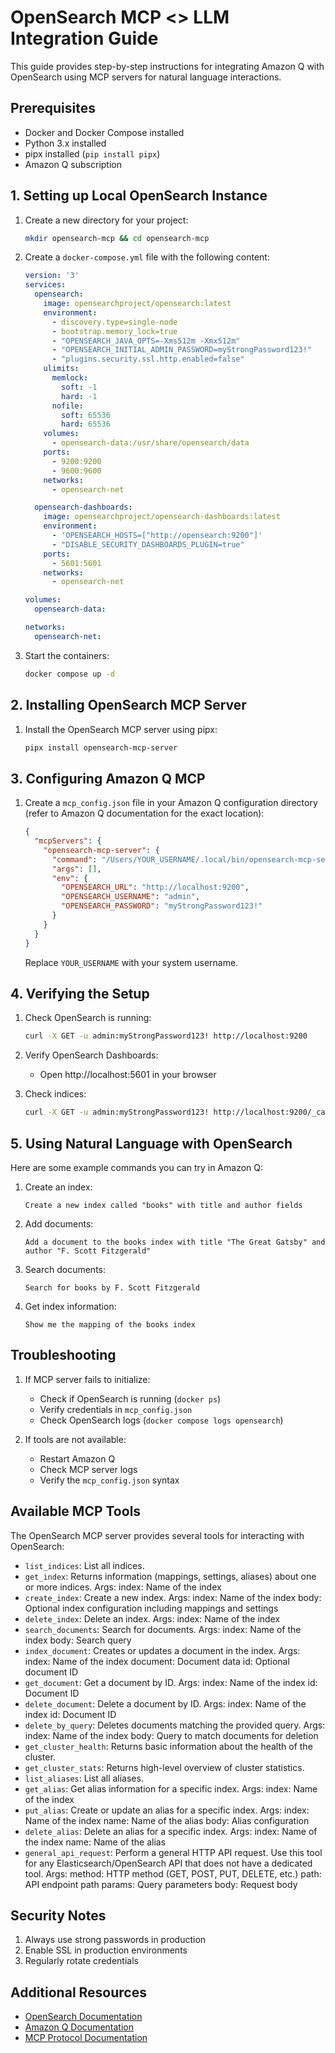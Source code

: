 # OpenSearch MCP <> LLM Integration Guide

This guide provides step-by-step instructions for integrating Amazon Q with OpenSearch using MCP servers for natural language interactions.

## Prerequisites

- Docker and Docker Compose installed
- Python 3.x installed
- pipx installed (`pip install pipx`)
- Amazon Q subscription

## 1. Setting up Local OpenSearch Instance

1. Create a new directory for your project:
   ```bash
   mkdir opensearch-mcp && cd opensearch-mcp
   ```

2. Create a `docker-compose.yml` file with the following content:
   ```yaml
   version: '3'
   services:
     opensearch:
       image: opensearchproject/opensearch:latest
       environment:
         - discovery.type=single-node
         - bootstrap.memory_lock=true
         - "OPENSEARCH_JAVA_OPTS=-Xms512m -Xmx512m"
         - "OPENSEARCH_INITIAL_ADMIN_PASSWORD=myStrongPassword123!"
         - "plugins.security.ssl.http.enabled=false"
       ulimits:
         memlock:
           soft: -1
           hard: -1
         nofile:
           soft: 65536
           hard: 65536
       volumes:
         - opensearch-data:/usr/share/opensearch/data
       ports:
         - 9200:9200
         - 9600:9600
       networks:
         - opensearch-net

     opensearch-dashboards:
       image: opensearchproject/opensearch-dashboards:latest
       environment:
         - 'OPENSEARCH_HOSTS=["http://opensearch:9200"]'
         - "DISABLE_SECURITY_DASHBOARDS_PLUGIN=true"
       ports:
         - 5601:5601
       networks:
         - opensearch-net

   volumes:
     opensearch-data:

   networks:
     opensearch-net:
   ```

3. Start the containers:
   ```bash
   docker compose up -d
   ```

## 2. Installing OpenSearch MCP Server

1. Install the OpenSearch MCP server using pipx:
   ```bash
   pipx install opensearch-mcp-server
   ```

## 3. Configuring Amazon Q MCP

1. Create a `mcp_config.json` file in your Amazon Q configuration directory (refer to Amazon Q documentation for the exact location):
   ```json
   {
     "mcpServers": {
       "opensearch-mcp-server": {
         "command": "/Users/YOUR_USERNAME/.local/bin/opensearch-mcp-server",
         "args": [],
         "env": {
           "OPENSEARCH_URL": "http://localhost:9200",
           "OPENSEARCH_USERNAME": "admin",
           "OPENSEARCH_PASSWORD": "myStrongPassword123!"
         }
       }
     }
   }
   ```

   Replace `YOUR_USERNAME` with your system username.

## 4. Verifying the Setup

1. Check OpenSearch is running:
   ```bash
   curl -X GET -u admin:myStrongPassword123! http://localhost:9200
   ```

2. Verify OpenSearch Dashboards:
   - Open http://localhost:5601 in your browser

3. Check indices:
   ```bash
   curl -X GET -u admin:myStrongPassword123! http://localhost:9200/_cat/indices
   ```

## 5. Using Natural Language with OpenSearch

Here are some example commands you can try in Amazon Q:

1. Create an index:
   ```
   Create a new index called "books" with title and author fields
   ```

2. Add documents:
   ```
   Add a document to the books index with title "The Great Gatsby" and author "F. Scott Fitzgerald"
   ```

3. Search documents:
   ```
   Search for books by F. Scott Fitzgerald
   ```

4. Get index information:
   ```
   Show me the mapping of the books index
   ```

## Troubleshooting

1. If MCP server fails to initialize:
   - Check if OpenSearch is running (`docker ps`)
   - Verify credentials in `mcp_config.json`
   - Check OpenSearch logs (`docker compose logs opensearch`)

2. If tools are not available:
   - Restart Amazon Q
   - Check MCP server logs
   - Verify the `mcp_config.json` syntax

## Available MCP Tools

The OpenSearch MCP server provides several tools for interacting with OpenSearch:

- `list_indices`: List all indices.
- `get_index`: Returns information (mappings, settings, aliases) about one or more indices. Args: index: Name of the index
- `create_index`: Create a new index. Args: index: Name of the index body: Optional index configuration including mappings and settings
- `delete_index`: Delete an index. Args: index: Name of the index
- `search_documents`: Search for documents. Args: index: Name of the index body: Search query
- `index_document`: Creates or updates a document in the index. Args: index: Name of the index document: Document data id: Optional document ID
- `get_document`: Get a document by ID. Args: index: Name of the index id: Document ID
- `delete_document`: Delete a document by ID. Args: index: Name of the index id: Document ID
- `delete_by_query`: Deletes documents matching the provided query. Args: index: Name of the index body: Query to match documents for deletion
- `get_cluster_health`: Returns basic information about the health of the cluster.
- `get_cluster_stats`: Returns high-level overview of cluster statistics.
- `list_aliases`: List all aliases.
- `get_alias`: Get alias information for a specific index. Args: index: Name of the index
- `put_alias`: Create or update an alias for a specific index. Args: index: Name of the index name: Name of the alias body: Alias configuration
- `delete_alias`: Delete an alias for a specific index. Args: index: Name of the index name: Name of the alias
- `general_api_request`: Perform a general HTTP API request. Use this tool for any Elasticsearch/OpenSearch API that does not have a dedicated tool. Args: method: HTTP method (GET, POST, PUT, DELETE, etc.) path: API endpoint path params: Query parameters body: Request body

## Security Notes

1. Always use strong passwords in production
2. Enable SSL in production environments
3. Regularly rotate credentials

## Additional Resources

- [OpenSearch Documentation](https://opensearch.org/docs/latest/)
- [Amazon Q Documentation](https://docs.aws.amazon.com/amazonq/)
- [MCP Protocol Documentation](https://modelcontextprotocol.io/introduction)
